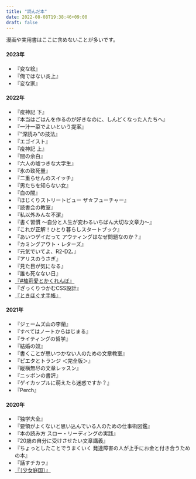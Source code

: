 ```yaml
---
title: "読んだ本"
date: 2022-08-08T19:38:46+09:00
draft: false
---
```


漫画や実用書はここに含めないことが多いです。

#### 2023年

- 『変な絵』
- 『俺ではない炎上』
- 『変な家』

#### 2022年

- 『疫神記 下』
- 『本当はごはんを作るのが好きなのに、しんどくなった人たちへ』
- 『一汁一菜でよいという提案』
- 『“深読み”の技法』
- 『エゴイスト』
- 『疫神記 上』
- 『闇の余白』
- 『六人の嘘つきな大学生』
- 『氷の致死量』
- 『二重らせんのスイッチ』
- 『男たちを知らない女』
- 『白の闇』
- 『ほじくりストリートビュー ザ☆フューチャー』
- 『読書会の教室』
- 『私以外みんな不潔』
- 『書く習慣 〜自分と人生が変わるいちばん大切な文章力〜』
- 『これが正解！ひとり暮らしスタートブック』
- 『あいつゲイだって アウティングはなぜ問題なのか？』
- 『カミングアウト・レターズ』
- 『元気でいてよ、R2-D2。』
- 『アリスのうさぎ』
- 『見た目が気になる』
- 『誰も死なない日』
- [『#柚莉愛とかくれんぼ』](/post/yuria-to-kakurenbo)
- 『ざっくりつかむCSS設計』
- [『ときほぐす手帳』](/post/tokihogusu-techo/)

#### 2021年

- 『ジェームズ山の李蘭』
- 『すべてはノートからはじまる』
- 『ライティングの哲学』
- 『結婚の奴』
- 『書くことが思いつかない人のための文章教室』
- 『ピエタとトランジ ＜完全版＞』
- 『縦横無尽の文章レッスン』
- 『ニッポンの書評』
- 『ゲイカップルに萌えたら迷惑ですか？』
- 『Perch』

#### 2020年

- 『独学大全』
- 『要領がよくないと思い込んでいる人のための仕事術図鑑』
- 『本の読み方 スロー・リーディングの実践』
- 『20歳の自分に受けさせたい文章講義』
- 『ちょっとしたことでうまくいく 発達障害の人が上手にお金と付き合うための本』
- 『話すチカラ』
- [『〔少女庭国〕』](/post/shojo-teikoku/)
